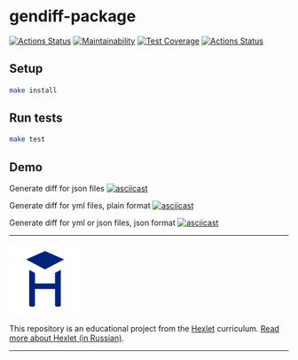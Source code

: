# gendiff-package

[![Actions Status](https://github.com/mickrubashkin/frontend-project-lvl2/workflows/hexlet-check/badge.svg)](https://github.com/mickrubashkin/frontend-project-lvl2/actions)
[![Maintainability](https://api.codeclimate.com/v1/badges/06957cc96458c8723c23/maintainability)](https://codeclimate.com/github/mickrubashkin/frontend-project-lvl2/maintainability)
[![Test Coverage](https://api.codeclimate.com/v1/badges/06957cc96458c8723c23/test_coverage)](https://codeclimate.com/github/mickrubashkin/frontend-project-lvl2/test_coverage)
[![Actions Status](https://github.com/mickrubashkin/frontend-project-lvl2/workflows/project-check/badge.svg)](https://github.com/mickrubashkin/frontend-project-lvl2/actions)

## Setup

```sh
make install
```

## Run tests

```sh
make test
```

## Demo

Generate diff for json files
[![asciicast](https://asciinema.org/a/eBLpoBLhEEpeWBUy5Jx5z6CmG.svg)](https://asciinema.org/a/eBLpoBLhEEpeWBUy5Jx5z6CmG)

Generate diff for yml files, plain format
[![asciicast](https://asciinema.org/a/D7j1yyjaWM1eyXo5a3dsTMzQ7.svg)](https://asciinema.org/a/D7j1yyjaWM1eyXo5a3dsTMzQ7)

Generate diff for yml or json files, json format
[![asciicast](https://asciinema.org/a/rJhCYbJTJbDrnTij3VUhOlvlH.svg)](https://asciinema.org/a/rJhCYbJTJbDrnTij3VUhOlvlH)

---
[![Hexlet Ltd. logo](https://raw.githubusercontent.com/Hexlet/assets/master/images/hexlet_logo128.png)](https://ru.hexlet.io/pages/about?utm_source=github&utm_medium=link&utm_campaign=nodejs-package)

This repository is an educational project from the [Hexlet](https://en.hexlet.io/pages/about) curriculum. [Read more about Hexlet (in Russian)](https://ru.hexlet.io/pages/about?utm_source=github&utm_medium=link&utm_campaign=nodejs-package).

---